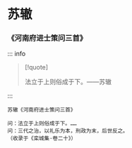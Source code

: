 # 苏辙

### 《河南府进士策问三首》

::: info

> [!quote]
>
> 法立于上则俗成于下。——苏辙

:::

```
苏辙《河南府进士策问三首》

问：法立于上则俗成于下。……
问：三代之治，以礼乐为本，刑政为末，后世反之。
（收录于《栾城集·卷二十》）
```
